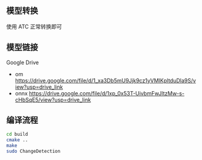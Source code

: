 ## 模型转换
使用 ATC 正常转换即可

## 模型链接
Google Drive
- om https://drive.google.com/file/d/1_xa3Db5mU9Jjk9cz1yVMIKpltduDla9S/view?usp=drive_link
- onnx https://drive.google.com/file/d/1xp_0x53T-UivbmFwJltzMw-s-cHbSqE5/view?usp=drive_link

## 编译流程

```bash
cd build
cmake ..
make
sudo ChangeDetection
```
